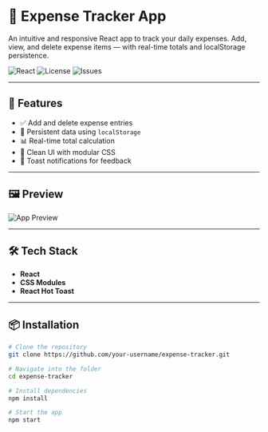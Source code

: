 # 💸 Expense Tracker App

An intuitive and responsive React app to track your daily expenses. Add, view, and delete expense items — with real-time totals and localStorage persistence.

![React](https://img.shields.io/badge/React-18.2.0-61DAFB?style=flat&logo=react&logoColor=white)
![License](https://img.shields.io/badge/license-MIT-blue.svg)
![Issues](https://img.shields.io/github/issues/your-username/expense-tracker)

---

## 🚀 Features

- ✅ Add and delete expense entries
- 💾 Persistent data using `localStorage`
- 📊 Real-time total calculation
- 🧹 Clean UI with modular CSS
- 🔔 Toast notifications for feedback

---

## 🖼️ Preview

![App Preview](preview.png) <!-- Replace with your screenshot if available -->

---

## 🛠️ Tech Stack

- **React**
- **CSS Modules**
- **React Hot Toast**

---

## 📦 Installation

```bash
# Clone the repository
git clone https://github.com/your-username/expense-tracker.git

# Navigate into the folder
cd expense-tracker

# Install dependencies
npm install

# Start the app
npm start
